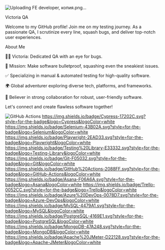 ![Uploading FE developer, копия.png…]()

Victoria QA

Welcome to my GitHub profile! Join me on my testing journey. As a passionate QA, I scrutinize every line, squash bugs, and deliver top-notch user experiences.

About Me

👩‍💻 Victoria: Dedicated QA with an eye for bugs.

🐞 Mission: Make software bulletproof, squashing even the sneakiest issues.

✅ Specializing in manual & automated testing for high-quality software.

🌍 Global adventurer exploring diverse tech, platforms, and frameworks.

🤝 Believer in strong collaboration for robust, user-friendly software.

Let's connect and create flawless software together!

![GitHub Actions](https://img.shields.io/badge/github%20actions-%232671E5.svg?style=for-the-badge&logo=githubactions&logoColor=white)
https://img.shields.io/badge/Cypress-17202C.svg?style=for-the-badge&logo=Cypress&logoColor=white
https://img.shields.io/badge/Selenium-43B02A.svg?style=for-the-badge&logo=Selenium&logoColor=white
https://img.shields.io/badge/Playwright-2EAD33.svg?style=for-the-badge&logo=Playwright&logoColor=white
https://img.shields.io/badge/Testing%20Library-E33332.svg?style=for-the-badge&logo=Testing-Library&logoColor=white
https://img.shields.io/badge/Git-F05032.svg?style=for-the-badge&logo=Git&logoColor=white
https://img.shields.io/badge/GitHub%20Actions-2088FF.svg?style=for-the-badge&logo=GitHub-Actions&logoColor=white
https://img.shields.io/badge/Asana-F06A6A.svg?style=for-the-badge&logo=Asana&logoColor=white
https://img.shields.io/badge/Trello-0052CC.svg?style=for-the-badge&logo=Trello&logoColor=white
https://img.shields.io/badge/Azure%20DevOps-0078D7.svg?style=for-the-badge&logo=Azure-DevOps&logoColor=white
https://img.shields.io/badge/MySQL-4479A1.svg?style=for-the-badge&logo=MySQL&logoColor=white
https://img.shields.io/badge/PostgreSQL-4169E1.svg?style=for-the-badge&logo=PostgreSQL&logoColor=white
https://img.shields.io/badge/MongoDB-47A248.svg?style=for-the-badge&logo=MongoDB&logoColor=white
https://img.shields.io/badge/Apache%20JMeter-D22128.svg?style=for-the-badge&logo=Apache-JMeter&logoColor=white
